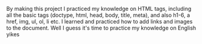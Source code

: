 By making this project I practiced my knowledge on HTML tags, including all the basic tags (doctype, html, head, body, title, meta), and also h1-6, a href, img, ul, ol, li etc. I learned and practiced how to add links and images to the document. 
Well I guess it's time to practice my knowledge on English yikes